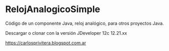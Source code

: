# RelojAnalogicoSimple
Código de un componente Java, reloj analógico, para otros proyectos Java.

Descargar o clonar con la versión JDeveloper 12c 12.21.xx

https://carlosprivitera.blogspot.com.ar
